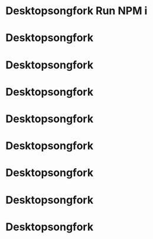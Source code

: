 
# Desktopsongfork Run NPM i
# Desktopsongfork
# Desktopsongfork
# Desktopsongfork
# Desktopsongfork
# Desktopsongfork
# Desktopsongfork
# Desktopsongfork
# Desktopsongfork
